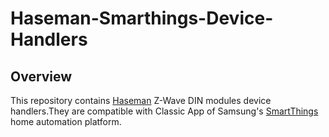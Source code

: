 # Haseman-Smarthings-Device-Handlers

## Overview

  This repository contains [Haseman](http://www.haseman-electric.com) Z-Wave DIN modules device handlers.They are compatible with Classic App of Samsung's [SmartThings](http://www.smartthings.com) home automation platform.
